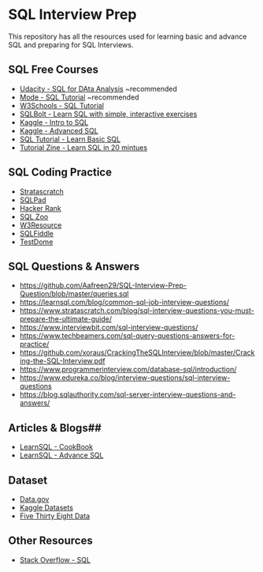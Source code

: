 # SQL Interview Prep
This repository has all the resources used for learning basic and advance SQL and preparing for SQL Interviews.

## SQL Free Courses ##
* [Udacity - SQL for DAta Analysis](https://classroom.udacity.com/courses/ud198) ~recommended
* [Mode - SQL Tutorial](https://mode.com/sql-tutorial/introduction-to-sql/) ~recommended
* [W3Schools - SQL Tutorial](https://www.w3schools.com/sql/default.asp)
* [SQLBolt - Learn SQL with simple, interactive exercises](https://sqlbolt.com/)
* [Kaggle - Intro to SQL](https://www.kaggle.com/learn/intro-to-sql)
* [Kaggle - Advanced SQL](https://www.kaggle.com/learn/advanced-sql)
* [SQL Tutorial - Learn Basic SQL](http://www.sql-tutorial.net/)
* [Tutorial Zine - Learn SQL in 20 mintues](https://tutorialzine.com/2016/01/learn-sql-in-20-minutes)

## SQL Coding Practice ##
* [Stratascratch](https://platform.stratascratch.com/coding)
* [SQLPad](https://sqlpad.io/questions/)
* [Hacker Rank](https://www.hackerrank.com/domains/sql)
* [SQL Zoo](https://sqlzoo.net/wiki/SQL_Tutorial)
* [W3Resource](https://www.w3resource.com/sql-exercises/)
* [SQLFiddle](http://sqlfiddle.com/)
* [TestDome](https://www.testdome.com/d/sql-interview-questions/17)

## SQL Questions & Answers ##
* https://github.com/Aafreen29/SQL-Interview-Prep-Question/blob/master/queries.sql
* https://learnsql.com/blog/common-sql-job-interview-questions/
* https://www.stratascratch.com/blog/sql-interview-questions-you-must-prepare-the-ultimate-guide/
* https://www.interviewbit.com/sql-interview-questions/
* https://www.techbeamers.com/sql-query-questions-answers-for-practice/
* https://github.com/xoraus/CrackingTheSQLInterview/blob/master/Cracking-the-SQL-Interview.pdf
* https://www.programmerinterview.com/database-sql/introduction/
* https://www.edureka.co/blog/interview-questions/sql-interview-questions
* https://blog.sqlauthority.com/sql-server-interview-questions-and-answers/
 
## Articles & Blogs##
* [LearnSQL - CookBook](https://learnsql.com/cookbook/)
* [LearnSQL - Advance SQL](https://learnsql.com/blog/advanced-sql-constructions-for-data-analyst/)

## Dataset ##
* [Data.gov](https://www.data.gov/)
* [Kaggle Datasets](https://www.kaggle.com/datasets)
* [Five Thirty Eight Data](https://data.fivethirtyeight.com/)

## Other Resources ##
* [Stack Overflow - SQL](https://stackoverflow.com/questions/tagged/sql)
